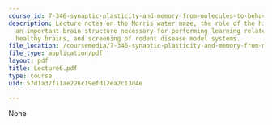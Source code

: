 ```yaml
---
course_id: 7-346-synaptic-plasticity-and-memory-from-molecules-to-behavior-fall-2007
description: Lecture notes on the Morris water maze, the role of the hippocampus as
  an important brain structure necessary for performing learning related tasks, understanding
  healthy brains, and screening of rodent disease model systems.
file_location: /coursemedia/7-346-synaptic-plasticity-and-memory-from-molecules-to-behavior-fall-2007/57d1a37f11ae226c19efd12ea2c13d4e_Lecture6.pdf
file_type: application/pdf
layout: pdf
title: Lecture6.pdf
type: course
uid: 57d1a37f11ae226c19efd12ea2c13d4e

---
```

None